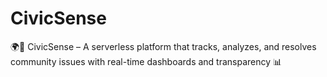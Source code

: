 # CivicSense
🌍🚀 CivicSense – A serverless platform that tracks, analyzes, and resolves community issues with real-time dashboards and transparency 📊
